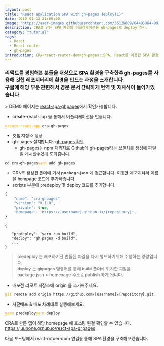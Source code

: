 ```yaml
---
layout: post
title: "React application SPA with gh-pages deploy(1)"
date: 2019-01-12 21:00:00
image: "https://user-images.githubusercontent.com/35126809/64483964-991eff80-d246-11e9-9d4a-12da82737bfd.jpg"
description: CRA로 만든 SPA 환경의 어플리케이션을 gh-pages로 deploy 하기.
category: "tutorial"
tags:
  - React
  - React-router
  - gh-pages
introduction: CRA+react-router-dom+gh-pages::SPA, React를 이용한 SPA 환경을 구축한후 gh-pages를 사용해 깃허브 레포지터리에 환경을 만드는 과정을 소개합니다.
---
```


<h3>리액트를 경험해본 분들을 대상으로 SPA 환경을 구축한후 gh-pages를 사용해 깃헙 레포지터리에 환경을 만드는 과정을 소개합니다. <br />
구글에 해당 부분 관련해서 영문 문서 간략하게 번역 및 재해석이 들어가있습니다.<br />
</h3>
> DEMO 페이지는
<a href="https://juunone.github.io/react-spa-ghpages/#/" taget="_blank">react-spa-ghpages</a>에서 확인가능합니다.

- create-react-app 을 통해서 어플리케이션을 만듭니다.

<pre><code><span style="color:orange">create-react-app</span> cra-gh-pages</code></pre>

- 깃헙 저장소 생성
- gh-pages 설치합니다. [gh-pages 확인](https://www.npmjs.com/package/gh-pages)
  - gh-pages는 npm 패키지로 Github에 gh-pages라는 브랜치를 생성해 파일을 게시할수있게 도와줍니다.

<pre><code>cd cra-gh-pages</code><code><span style="color:orange">yarn</span> add gh-pages</code></pre>

- CRA로 생성된 폴더에 가서 package.json 에 접근합니다. 이동할 레포지터리 이름을 hompage 코드에 추가해줍니다.
- scripts 부분에 predeploy 및 deploy 코드를 추가합니다.

```javascript
{
    "name": "cra-ghpages",
    "version": "0.1.0",
    "private": true,
    "homepage": "https://[username].github.io/[repository]",
}
```

```
{
   ...
   "predeploy": "yarn run build",
   "deploy": "gh-pages -d build",
   ...
}
```

> predeploy 는 배포하기전 번들된 파일을 다시 빌드하기위해 수행하는 명렁입니다.<br />
> deploy 는 ghpages 명령어를 통해 build 폴더에 위치한 파일을 package.json > homepage 주소로 publish 하게 됩니다.

- 배포전 리모트 저장소에 origin 을 추가해주세요.

<pre><code><span style="color:orange">git</span> remote add origin https://github.com/[username]/[repository].git</code></pre>

- 사전배포 & 배포 차례대로 실행해보세요.

<pre><code><span style="color:orange">yarn</span> predeploy</code><code><span style="color:orange">yarn</span> deploy</code></pre>

CRA로 만든 앱이 해당 homepage 에 호스팅 된걸 확인할 수 있습니다. <a href="https://juunone.github.io/react-spa-ghpages" target="\_blank">https://juunone.github.io/react-spa-ghpages</a>

다음 포스팅에서 react-rotuer-dom 연결을 통해 SPA 환경을 구축해보겠습니다.
